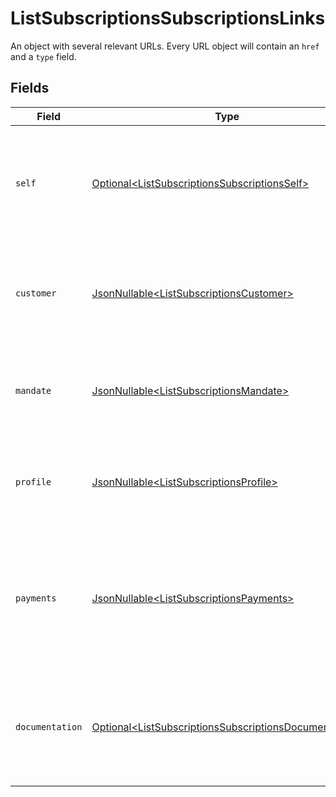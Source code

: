 # ListSubscriptionsSubscriptionsLinks

An object with several relevant URLs. Every URL object will contain an `href` and a `type` field.


## Fields

| Field                                                                                                                            | Type                                                                                                                             | Required                                                                                                                         | Description                                                                                                                      |
| -------------------------------------------------------------------------------------------------------------------------------- | -------------------------------------------------------------------------------------------------------------------------------- | -------------------------------------------------------------------------------------------------------------------------------- | -------------------------------------------------------------------------------------------------------------------------------- |
| `self`                                                                                                                           | [Optional\<ListSubscriptionsSubscriptionsSelf>](../../models/operations/ListSubscriptionsSubscriptionsSelf.md)                   | :heavy_minus_sign:                                                                                                               | In v2 endpoints, URLs are commonly represented as objects with an `href` and `type` field.                                       |
| `customer`                                                                                                                       | [JsonNullable\<ListSubscriptionsCustomer>](../../models/operations/ListSubscriptionsCustomer.md)                                 | :heavy_minus_sign:                                                                                                               | The API resource URL of the [customer](get-customer) this subscription was created for.                                          |
| `mandate`                                                                                                                        | [JsonNullable\<ListSubscriptionsMandate>](../../models/operations/ListSubscriptionsMandate.md)                                   | :heavy_minus_sign:                                                                                                               | The API resource URL of the [mandate](get-mandate) this subscription was created for.                                            |
| `profile`                                                                                                                        | [JsonNullable\<ListSubscriptionsProfile>](../../models/operations/ListSubscriptionsProfile.md)                                   | :heavy_minus_sign:                                                                                                               | The API resource URL of the [profile](get-profile) this subscription was created for.                                            |
| `payments`                                                                                                                       | [JsonNullable\<ListSubscriptionsPayments>](../../models/operations/ListSubscriptionsPayments.md)                                 | :heavy_minus_sign:                                                                                                               | The API resource URL of the [payments](list-payments) created for this subscription. Omitted if no such<br/>payments exist (yet). |
| `documentation`                                                                                                                  | [Optional\<ListSubscriptionsSubscriptionsDocumentation>](../../models/operations/ListSubscriptionsSubscriptionsDocumentation.md) | :heavy_minus_sign:                                                                                                               | In v2 endpoints, URLs are commonly represented as objects with an `href` and `type` field.                                       |